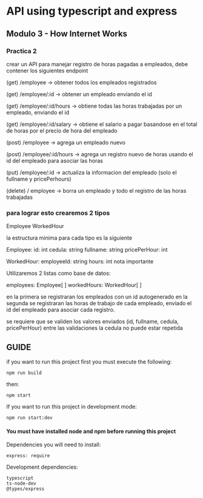 # API using typescript and express

## Modulo 3 - How Internet Works

### Practica 2

crear un API para manejar registro de horas pagadas a empleados, debe contener los siguientes endpoint

(get) /employee
-> obtener todos los empleados registrados

(get) /employee/:id
-> obtener un empleado enviando el id

(get) /employee/:id/hours
-> obtiene todas las horas trabajadas por un empleado, enviando el id

(get) /employee/:id/salary
->  obtiene el salario a pagar basandose en el total de horas por el precio de hora del empleado

(post) /employee
-> agrega un empleado nuevo

(post) /employee/:id/hours
-> agrega un registro nuevo de horas usando el id del empleado para asociar las horas

(put) /employee/:id
-> actualiza la informacion del empleado (solo el fullname y pricePerhours)

(delete) / employee
-> borra un empleado y todo el registro de las horas trabajadas
 
### para lograr esto crearemos 2 tipos
Employee
WorkedHour

la estructura minima para cada tipo es la siguiente

Employee:
id: int
cedula: string
fullname: string
pricePerHour: int

WorkedHour:
employeeId: string
hours: int
nota importante

Utilizaremos 2 listas como base de datos:

employees: Employee[ ]
workedHours: WorkedHour[ ]

en la primera se registraran los empleados con un id autogenerado
en la segunda se registraran las horas de trabajo de cada empleado, enviado el id del empleado para asociar cada registro.

se requiere que se validen los valores enviados (id, fullname, cedula, pricePerHour)
entre las validaciones la cedula no puede estar repetida

## GUIDE

if you want to run this project first you must execute the following:
```
npm run build
```
then:
```
npm start
```

If you want to run this project in development mode:
```
npm run start:dev
```

#### You must have installed node and npm before running this project

Dependencies you will need to install:
```
express: require
```
Development dependencies:
```
typescript
ts-node-dev
@types/express
```
